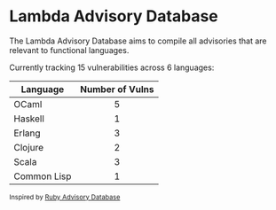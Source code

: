 # Lambda Advisory Database

The Lambda Advisory Database aims to compile all advisories that are relevant to functional languages.

Currently tracking 15 vulnerabilities across 6 languages:

| Language | Number of Vulns |
|----------|:---------------:|
| OCaml    |       5         |
| Haskell  |       1         |
| Erlang   |       3         |
| Clojure  |       2         |
| Scala    |       3         |
| Common Lisp |    1         |

<sub>Inspired by [Ruby Advisory Database](https://github.com/rubysec/ruby-advisory-db)</sub>
